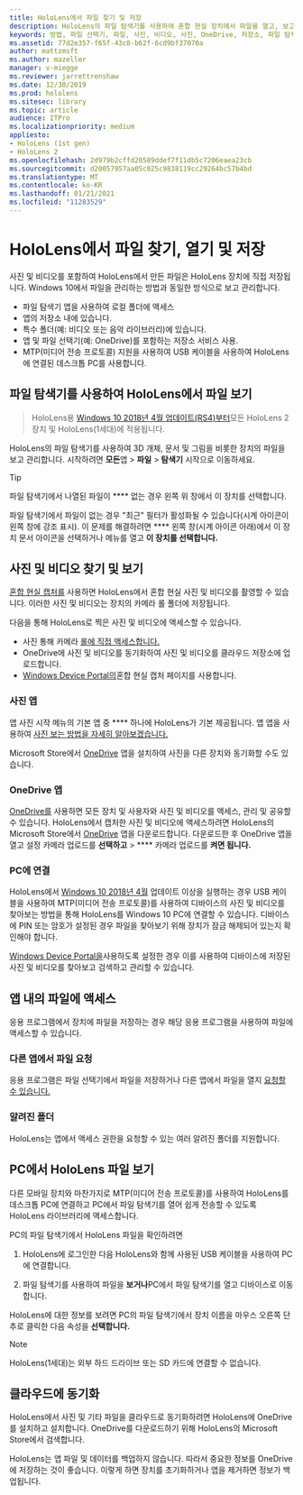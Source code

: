 ```yaml
---
title: HoloLens에서 파일 찾기 및 저장
description: HoloLens의 파일 탐색기를 사용하여 혼합 현실 장치에서 파일을 열고, 보고, 관리하는 방법을 배워야 합니다.
keywords: 방법, 파일 선택기, 파일, 사진, 비디오, 사진, OneDrive, 저장소, 파일 탐색기, hololens
ms.assetid: 77d2e357-f65f-43c8-b62f-6cd9bf37070a
author: mattzmsft
ms.author: mazeller
manager: v-miegge
ms.reviewer: jarrettrenshaw
ms.date: 12/30/2019
ms.prod: hololens
ms.sitesec: library
ms.topic: article
audience: ITPro
ms.localizationpriority: medium
appliesto:
- HoloLens (1st gen)
- HoloLens 2
ms.openlocfilehash: 2d979b2cffd20589ddef7f11db5c7206eaea23cb
ms.sourcegitcommit: d20057957aa05c025c9838119cc29264bc57b4bd
ms.translationtype: MT
ms.contentlocale: ko-KR
ms.lasthandoff: 01/21/2021
ms.locfileid: "11283529"
---
```

# HoloLens에서 파일 찾기, 열기 및 저장

사진 및 비디오를 포함하여 HoloLens에서 만든 파일은 HoloLens 장치에 직접 저장됩니다. Windows 10에서 파일을 관리하는 방법과 동일한 방식으로 보고 관리합니다.

- 파일 탐색기 앱을 사용하여 로컬 폴더에 액세스
- 앱의 저장소 내에 있습니다.
- 특수 폴더(예: 비디오 또는 음악 라이브러리)에 있습니다.
- 앱 및 파일 선택기(예: OneDrive)를 포함하는 저장소 서비스 사용.
- MTP(미디어 전송 프로토콜) 지원을 사용하여 USB 케이블을 사용하여 HoloLens에 연결된 데스크톱 PC를 사용합니다.

## 파일 탐색기를 사용하여 HoloLens에서 파일 보기

> HoloLens용 [Windows 10 2018년 4월 업데이트(RS4)부터](https://docs.microsoft.com/windows/mixed-reality/release-notes-april-2018)모든 HoloLens 2 장치 및 HoloLens(1세대)에 적용됩니다.

HoloLens의 파일 탐색기를 사용하여 3D 개체, 문서 및 그림을 비롯한 장치의 파일을 보고 관리합니다. 시작하려면 **모든**앱   >  **파일**   >  **탐색기** 시작으로 이동하세요.

> [!TIP]
> 파일 탐색기에서 나열된 파일이 **** 없는 경우 왼쪽 위 창에서 이 장치를 선택합니다.

파일 탐색기에서 파일이 없는 경우 "최근" 필터가 활성화될 수 있습니다(시계 아이콘이 왼쪽 창에 강조 표시). 이 문제를 해결하려면 **** 왼쪽 창(시계 아이콘 아래)에서 이 장치 문서 아이콘을 선택하거나 메뉴를 열고 **이 장치를 선택합니다.**

## 사진 및 비디오 찾기 및 보기

[혼합 현실 캡처를](holographic-photos-and-videos.md) 사용하면 HoloLens에서 혼합 현실 사진 및 비디오를 촬영할 수 있습니다.  이러한 사진 및 비디오는 장치의 카메라 롤 폴더에 저장됩니다.

다음을 통해 HoloLens로 찍은 사진 및 비디오에 액세스할 수 있습니다.

- 사진 통해 카메라 [롤에 직접 액세스합니다.](holographic-photos-and-videos.md)
- OneDrive에 사진 및 비디오를 동기화하여 사진 및 비디오를 클라우드 저장소에 업로드합니다.
- [Windows Device Portal의](https://docs.microsoft.com/windows/mixed-reality/using-the-windows-device-portal#mixed-reality-capture)혼합 현실 캡처 페이지를 사용합니다.

### 사진 앱

앱 사진 시작 메뉴의 기본 앱 중 **** 하나에 HoloLens가 기본 제공됩니다. 앱 앱을 사용하여 [사진 보는 방법을 자세히 알아보겠습니다.](holographic-photos-and-videos.md)

Microsoft Store에서 [OneDrive](https://www.microsoft.com/p/onedrive/9wzdncrfj1p3) 앱을 설치하여 사진을 다른 장치와 동기화할 수도 있습니다.

### OneDrive 앱

[OneDrive를](https://onedrive.live.com/) 사용하면 모든 장치 및 사용자와 사진 및 비디오를 액세스, 관리 및 공유할 수 있습니다. HoloLens에서 캡처한 사진 및 비디오에 액세스하려면 HoloLens의 Microsoft Store에서 [OneDrive](https://www.microsoft.com/p/onedrive/9wzdncrfj1p3) 앱을 다운로드합니다. 다운로드한 후 OneDrive 앱을 열고 설정 카메라 업로드를 **선택하고**  >  **** 카메라 업로드를 **켜면 됩니다.**

### PC에 연결

HoloLens에서 [Windows 10 2018년 4월](https://docs.microsoft.com/windows/mixed-reality/release-notes-april-2018) 업데이트 이상을 실행하는 경우 USB 케이블을 사용하여 MTP(미디어 전송 프로토콜)를 사용하여 디바이스의 사진 및 비디오를 찾아보는 방법을 통해 HoloLens를 Windows 10 PC에 연결할 수 있습니다. 디바이스에 PIN 또는 암호가 설정된 경우 파일을 찾아보기 위해 장치가 잠금 해제되어 있는지 확인해야 합니다.  

[Windows Device Portal을](https://docs.microsoft.com/windows/mixed-reality/using-the-windows-device-portal)사용하도록 설정한 경우 이를 사용하여 디바이스에 저장된 사진 및 비디오를 찾아보고 검색하고 관리할 수 있습니다.

## 앱 내의 파일에 액세스

응용 프로그램에서 장치에 파일을 저장하는 경우 해당 응용 프로그램을 사용하여 파일에 액세스할 수 있습니다.

### 다른 앱에서 파일 요청

응용 프로그램은 파일 선택기에서 파일을 저장하거나 다른 앱에서 파일을 열지 [요청할 수 있습니다.](https://docs.microsoft.com/windows/mixed-reality/app-model#file-pickers)

### 알려진 폴더

HoloLens는 앱에서 액세스 [](https://docs.microsoft.com/windows/mixed-reality/app-model#known-folders) 권한을 요청할 수 있는 여러 알려진 폴더를 지원합니다.

## PC에서 HoloLens 파일 보기

다른 모바일 장치와 마찬가지로 MTP(미디어 전송 프로토콜)를 사용하여 HoloLens를 데스크톱 PC에 연결하고 PC에서 파일 탐색기를 열어 쉽게 전송할 수 있도록 HoloLens 라이브러리에 액세스합니다.

PC의 파일 탐색기에서 HoloLens 파일을 확인하려면

1. HoloLens에 로그인한 다음 HoloLens와 함께 사용된 USB 케이블을 사용하여 PC에 연결합니다.

1. 파일 탐색기를 사용하여 파일을 **보거나**PC에서 파일 탐색기를 열고 디바이스로 이동합니다.

HoloLens에 대한 정보를 보려면 PC의 파일 탐색기에서 장치 이름을 마우스 오른쪽 단추로 클릭한 다음 속성을 **선택합니다.**

> [!NOTE]
> HoloLens(1세대)는 외부 하드 드라이브 또는 SD 카드에 연결할 수 없습니다.

## 클라우드에 동기화

HoloLens에서 사진 및 기타 파일을 클라우드로 동기화하려면 HoloLens에 OneDrive를 설치하고 설치합니다. OneDrive를 다운로드하기 위해 HoloLens의 Microsoft Store에서 검색합니다.

HoloLens는 앱 파일 및 데이터를 백업하지 않습니다. 따라서 중요한 정보를 OneDrive에 저장하는 것이 좋습니다. 이렇게 하면 장치를 초기화하거나 앱을 제거하면 정보가 백업됩니다.

